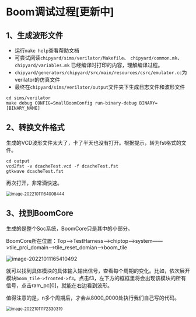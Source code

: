 # Boom调试过程[更新中]



## 1、生成波形文件

- 运行`make help`查看帮助文档
- 可尝试阅读`chipyard/sims/verilator/Makefile`、 `chipyard/common.mk`、 `chipyard/variables.mk` 已经编译时打印的内容，理解编译过程。
- `chipyard/generators/chipyard/src/main/resources/csrc/emulator.cc`为verilator的仿真文件
- 最终在`chipyard/sims/verilator/output`文件夹下生成日志文件和波形文件

```shell
cd sims/verilator
make debug CONFIG=SmallBoomConfig run-binary-debug BINARY=[BINARY_NAME]
```

## 2、转换文件格式

生成的VCD波形文件太大了，卡了半天也没有打开。根据提示，转为fst格式的文件。

```shell
cd output
vcd2fst -v dcacheTest.vcd -f dcacheTest.fst
gtkwave dcacheTest.fst
```

再次打开，非常滴快速。

<img src="https://cdn.jsdelivr.net/gh/fangjiangff/images/img/202210111745873.png" alt="image-20221011164008444" style="zoom:80%;" />

## 3、找到BoomCore

生成的是整个Soc系统，BoomCore只是其中的小部分。

BoomCore所在位置：Top——>TestHarness——>chiptop——>system——>tile_prci_domain——>tile_reset_domian——>boom_tile

![image-20221011165410492](https://cdn.jsdelivr.net/gh/fangjiangff/images/img/202210111654524.png)

就可以找到具体模块的具体输入输出信号，查看每个周期的变化。比如，依次展开模块`boom_tile->fronted->f3`。点击f3，左下方的框框里将会出现该模块的所有信号，点击ram_pc[0]，就能在右边看到波形。

值得注意的是，n多个周期后，才会从8000_0000处执行我们自己写的代码。

<img src="https://cdn.jsdelivr.net/gh/fangjiangff/images/img/202210111723404.png" alt="image-20221011172330319" style="zoom: 80%;" />